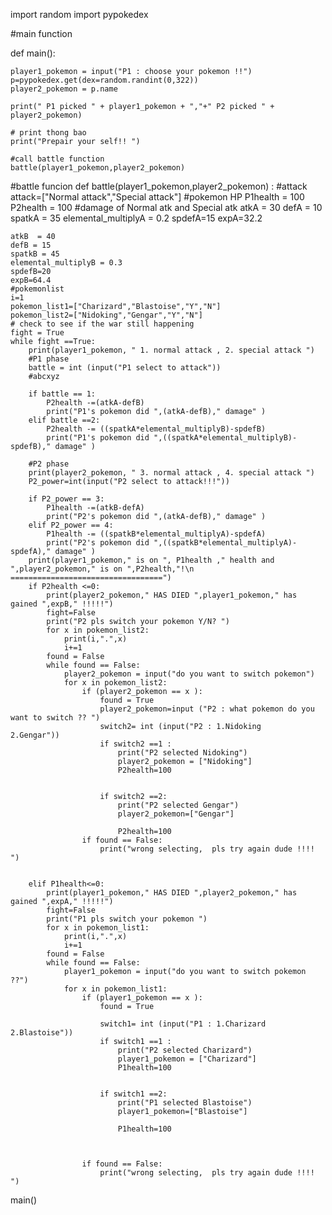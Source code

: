 import random
import pypokedex


#main function 

def main():
    
    
    
    
    
    player1_pokemon = input("P1 : choose your pokemon !!")
    p=pypokedex.get(dex=random.randint(0,322))
    player2_pokemon = p.name
  
    print(" P1 picked " + player1_pokemon + ","+" P2 picked " + player2_pokemon)
    
    # print thong bao 
    print("Prepair your self!! ")
    
    #call battle function 
    battle(player1_pokemon,player2_pokemon)
    
 
 
#battle funcion 
def battle(player1_pokemon,player2_pokemon) :
    #attack 
    attack=["Normal attack","Special attack"]
    #pokemon HP 
    P1health = 100
    P2health = 100 
    #damage of Normal atk and Special atk 
    atkA  = 30
    defA = 10
    spatkA = 35
    elemental_multiplyA = 0.2
    spdefA=15
    expA=32.2
    
    atkB  = 40
    defB = 15
    spatkB = 45
    elemental_multiplyB = 0.3
    spdefB=20
    expB=64.4
    #pokemonlist
    i=1
    pokemon_list1=["Charizard","Blastoise","Y","N"]
    pokemon_list2=["Nidoking","Gengar","Y","N"]
    # check to see if the war still happening
    fight = True
    while fight ==True:
        print(player1_pokemon, " 1. normal attack , 2. special attack ")
        #P1 phase
        battle = int (input("P1 select to attack")) 
        #abcxyz
        
        if battle == 1:
            P2health -=(atkA-defB)
            print("P1's pokemon did ",(atkA-defB)," damage" )
        elif battle ==2:
            P2health -= ((spatkA*elemental_multiplyB)-spdefB)
            print("P1's pokemon did ",((spatkA*elemental_multiplyB)-spdefB)," damage" )
        
        #P2 phase 
        print(player2_pokemon, " 3. normal attack , 4. special attack ")
        P2_power=int(input("P2 select to attack!!!"))
        
        if P2_power == 3:
            P1health -=(atkB-defA)
            print("P2's pokemon did ",(atkA-defB)," damage" )
        elif P2_power == 4:
            P1health -= ((spatkB*elemental_multiplyA)-spdefA)
            print("P2's pokemon did ",((spatkB*elemental_multiplyA)-spdefA)," damage" )
        print(player1_pokemon," is on ", P1health ," health and ",player2_pokemon," is on ",P2health,"!\n ==================================")
        if P2health <=0:
            print(player2_pokemon," HAS DIED ",player1_pokemon," has gained ",expB," !!!!!")
            fight=False
            print("P2 pls switch your pokemon Y/N? ")
            for x in pokemon_list2:
                print(i,".",x)
                i+=1
            found = False
            while found == False:
                player2_pokemon = input("do you want to switch pokemon")
                for x in pokemon_list2:
                    if (player2_pokemon == x ):
                        found = True
                        player2_pokemon=input ("P2 : what pokemon do you want to switch ?? ")
                        switch2= int (input("P2 : 1.Nidoking    2.Gengar")) 
                        if switch2 ==1 :
                            print("P2 selected Nidoking")
                            player2_pokemon = ["Nidoking"]
                            P2health=100
                          
                                                             
                        if switch2 ==2:
                            print("P2 selected Gengar")
                            player2_pokemon=["Gengar"]
                            
                            P2health=100    
                    if found == False:
                        print("wrong selecting,  pls try again dude !!!! ")
                        
                
        elif P1health<=0:
            print(player1_pokemon," HAS DIED ",player2_pokemon," has gained ",expA," !!!!!")
            fight=False
            print("P1 pls switch your pokemon ")
            for x in pokemon_list1:
                print(i,".",x)
                i+=1
            found = False
            while found == False:
                player1_pokemon = input("do you want to switch pokemon ??")
                for x in pokemon_list1:
                    if (player1_pokemon == x ):
                        found = True
                    
                        switch1= int (input("P1 : 1.Charizard    2.Blastoise")) 
                        if switch1 ==1 :
                            print("P2 selected Charizard")
                            player1_pokemon = ["Charizard"]
                            P1health=100
                          
                                                             
                        if switch1 ==2:
                            print("P1 selected Blastoise")
                            player1_pokemon=["Blastoise"]
                            
                            P1health=100    
                        
                         
                      
                    if found == False:
                        print("wrong selecting,  pls try again dude !!!! ")
            


              
         
main()           
        
         
         
        
